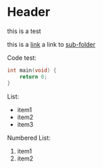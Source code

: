 <!-- TITLE: Home -->
<!-- SUBTITLE: A quick summary of Home -->

# Header
this is a test

this is a [link](target.md)
a link to [sub-folder](folder/sub.md)

Code test:
```C++
int main(void) {
	return 0;
}
```

List:
  * item1
  * item2
  * item3

Numbered List:
  1. item1
  2. item2